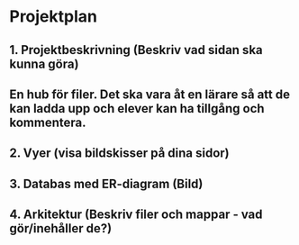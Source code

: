 # Projektplan

## 1. Projektbeskrivning (Beskriv vad sidan ska kunna göra)
## En hub för filer. Det ska vara åt en lärare så att de kan ladda upp och elever kan ha tillgång och kommentera.
## 2. Vyer (visa bildskisser på dina sidor)
## 3. Databas med ER-diagram (Bild)
## 4. Arkitektur (Beskriv filer och mappar - vad gör/inehåller de?)
